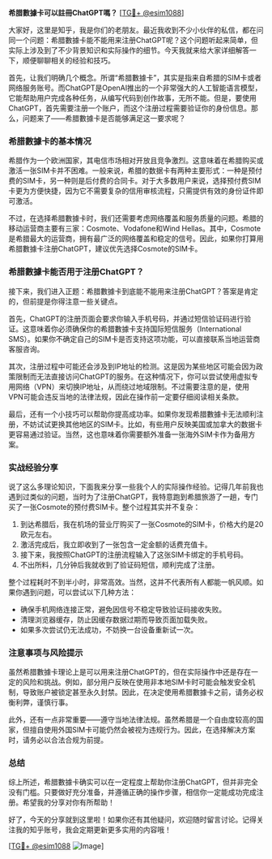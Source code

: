 **希腊數據卡可以註冊ChatGPT嗎？** [[TG💪+ @esim1088](https://t.me/s/esim1088)]

大家好，这里是知乎，我是你们的老朋友。最近我收到不少小伙伴的私信，都在问同一个问题：希腊數據卡能不能用来注册ChatGPT呢？这个问题听起来简单，但实际上涉及到了不少背景知识和实际操作的细节。今天我就来给大家详细解答一下，顺便聊聊相关的经验和技巧。

首先，让我们明确几个概念。所谓“希腊數據卡”，其实是指来自希腊的SIM卡或者网络服务账号。而ChatGPT是OpenAI推出的一个非常强大的人工智能语言模型，它能帮助用户完成各种任务，从编写代码到创作故事，无所不能。但是，要使用ChatGPT，首先需要注册一个账户，而这个注册过程需要验证你的身份信息。那么，问题来了——希腊數據卡是否能够满足这一要求呢？

### **希腊數據卡的基本情况**

希腊作为一个欧洲国家，其电信市场相对开放且竞争激烈。这意味着在希腊购买或激活一张SIM卡并不困难。一般来说，希腊的数据卡有两种主要形式：一种是预付费的SIM卡，另一种则是后付费的合同卡。对于大多数用户来说，选择预付费SIM卡更为方便快捷，因为它不需要复杂的信用审核流程，只需提供有效的身份证件即可激活。

不过，在选择希腊數據卡时，我们还需要考虑网络覆盖和服务质量的问题。希腊的移动运营商主要有三家：Cosmote、Vodafone和Wind Hellas。其中，Cosmote是希腊最大的运营商，拥有最广泛的网络覆盖和稳定的信号。因此，如果你打算用希腊數據卡注册ChatGPT，建议优先选择Cosmote的SIM卡。

### **希腊數據卡能否用于注册ChatGPT？**

接下来，我们进入正题：希腊數據卡到底能不能用来注册ChatGPT？答案是肯定的，但前提是你得注意一些关键点。

首先，ChatGPT的注册页面会要求你输入手机号码，并通过短信验证码进行验证。这意味着你必须确保你的希腊數據卡支持国际短信服务（International SMS）。如果你不确定自己的SIM卡是否支持这项功能，可以直接联系当地运营商客服咨询。

其次，注册过程中可能还会涉及到IP地址的检测。这是因为某些地区可能会因为政策限制而无法直接访问ChatGPT的服务。在这种情况下，你可以尝试使用虚拟专用网络（VPN）来切换IP地址，从而绕过地域限制。不过需要注意的是，使用VPN可能会违反当地的法律法规，因此在操作前一定要仔细阅读相关条款。

最后，还有一个小技巧可以帮助你提高成功率。如果你发现希腊數據卡无法顺利注册，不妨试试更换其他地区的SIM卡。比如，有些用户反映美国或加拿大的数据卡更容易通过验证。当然，这也意味着你需要额外准备一张海外SIM卡作为备用方案。

### **实战经验分享**

说了这么多理论知识，下面我来分享一些我个人的实际操作经验。记得几年前我也遇到过类似的问题，当时为了注册ChatGPT，我特意跑到希腊旅游了一趟，专门买了一张Cosmote的预付费SIM卡。整个过程其实并不复杂：

1. 到达希腊后，我在机场的营业厅购买了一张Cosmote的SIM卡，价格大约是20欧元左右。
2. 激活完成后，我立即收到了一张包含一定金额的话费充值卡。
3. 接下来，我按照ChatGPT的注册流程输入了这张SIM卡绑定的手机号码。
4. 不出所料，几分钟后我就收到了验证码短信，顺利完成了注册。

整个过程耗时不到半小时，非常高效。当然，这并不代表所有人都能一帆风顺。如果你遇到问题，可以尝试以下几种方法：

- 确保手机网络连接正常，避免因信号不稳定导致验证码接收失败。
- 清理浏览器缓存，防止因缓存数据过期而导致页面加载失败。
- 如果多次尝试仍无法成功，不妨换一台设备重新试一次。

### **注意事项与风险提示**

虽然希腊數據卡理论上是可以用来注册ChatGPT的，但在实际操作中还是存在一定的风险和挑战。例如，部分用户反映在使用非本地SIM卡时可能会触发安全机制，导致账户被锁定甚至永久封禁。因此，在决定使用希腊數據卡之前，请务必权衡利弊，谨慎行事。

此外，还有一点非常重要——遵守当地法律法规。虽然希腊是一个自由度较高的国家，但擅自使用外国SIM卡可能仍然会被视为违规行为。因此，在选择解决方案时，请务必以合法合规为前提。

### **总结**

综上所述，希腊數據卡确实可以在一定程度上帮助你注册ChatGPT，但并非完全没有门槛。只要做好充分准备，并遵循正确的操作步骤，相信你一定能成功完成注册。希望我的分享对你有所帮助！

好了，今天的分享就到这里啦！如果你还有其他疑问，欢迎随时留言讨论。记得关注我的知乎账号，我会定期更新更多实用的内容哦！

[[TG💪+ @esim1088](https://t.me/s/esim1088) ![Image](https://i.postimg.cc/4NQfJmqS/Snipaste-2025-05-13-00-14-12.png)]